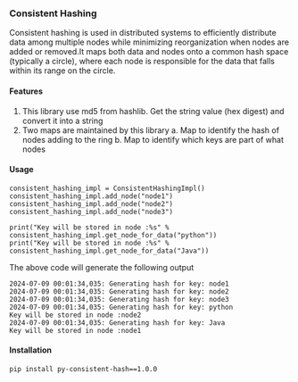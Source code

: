 ### Consistent Hashing

Consistent hashing is used in distributed systems to efficiently distribute data among multiple nodes while minimizing reorganization when nodes are added or removed.It maps both data and nodes onto a common hash space (typically a circle), where each node is responsible for the data that falls within its range on the circle.

#### Features
1. This library use md5 from hashlib. Get the string value (hex digest) and convert it into a string
2. Two maps are maintained by this library
    a. Map to identify the hash of nodes adding to the ring
    b. Map to identify which keys are part of what nodes

#### Usage
```
consistent_hashing_impl = ConsistentHashingImpl()
consistent_hashing_impl.add_node("node1")
consistent_hashing_impl.add_node("node2")
consistent_hashing_impl.add_node("node3")

print("Key will be stored in node :%s" % consistent_hashing_impl.get_node_for_data("python"))
print("Key will be stored in node :%s" % consistent_hashing_impl.get_node_for_data("Java"))
```
The above code will generate the following output
```
2024-07-09 00:01:34,035: Generating hash for key: node1
2024-07-09 00:01:34,035: Generating hash for key: node2
2024-07-09 00:01:34,035: Generating hash for key: node3
2024-07-09 00:01:34,035: Generating hash for key: python
Key will be stored in node :node2
2024-07-09 00:01:34,035: Generating hash for key: Java
Key will be stored in node :node1
```

#### Installation 
```pip install py-consistent-hash==1.0.0```